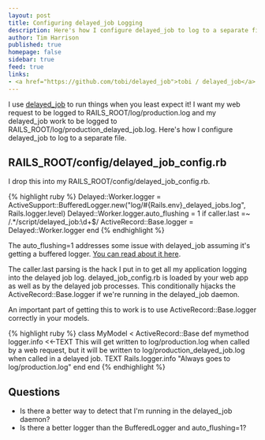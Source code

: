 ```yaml
---
layout: post
title: Configuring delayed_job Logging
description: Here's how I configure delayed_job to log to a separate file
author: Tim Harrison
published: true
homepage: false
sidebar: true
feed: true
links:
- <a href="https://github.com/tobi/delayed_job">tobi / delayed_job</a> on the githubs.
---
```


I use <a href="https://github.com/tobi/delayed_job">delayed_job</a> to run things when you least expect it!  I want my web request to be logged to RAILS_ROOT/log/production.log and my delayed_job work to be logged to RAILS_ROOT/log/production_delayed_job.log.  Here's how I configure delayed_job to log to a separate file.

## RAILS_ROOT/config/delayed_job_config.rb

I drop this into my RAILS_ROOT/config/delayed_job_config.rb.

{% highlight ruby %}
Delayed::Worker.logger = 
  ActiveSupport::BufferedLogger.new("log/#{Rails.env}_delayed_jobs.log", Rails.logger.level)
Delayed::Worker.logger.auto_flushing = 1
if caller.last =~ /.*\/script\/delayed_job:\d+$/
  ActiveRecord::Base.logger = Delayed::Worker.logger
end
{% endhighlight %}

The auto_flushing=1 addresses some issue with delayed_job assuming it's getting a buffered logger.  <a href="https://github.com/collectiveidea/delayed_job/issues/issue/47">You can read about it here</a>.

The caller.last parsing is the hack I put in to get all my application logging into the delayed job log.  delayed_job_config.rb is loaded by your web app as well as by the delayed job processes.  This conditionally hijacks the ActiveRecord::Base.logger if we're running in the delayed_job daemon.

An important part of getting this to work is to use ActiveRecord::Base.logger correctly in your models.

{% highlight ruby %}
class MyModel < ActiveRecord::Base
  def mymethod
    logger.info <<-TEXT
      This will get written to log/production.log
      when called by a web request, but
      it will be written to log/production_delayed_job.log
      when called in a delayed job.
    TEXT
    Rails.logger.info "Always goes to log/production.log"
  end
end
{% endhighlight %}

## Questions

 * Is there a better way to detect that I'm running in the delayed_job daemon?
 * Is there a better logger than the BufferedLogger and auto_flushing=1?
